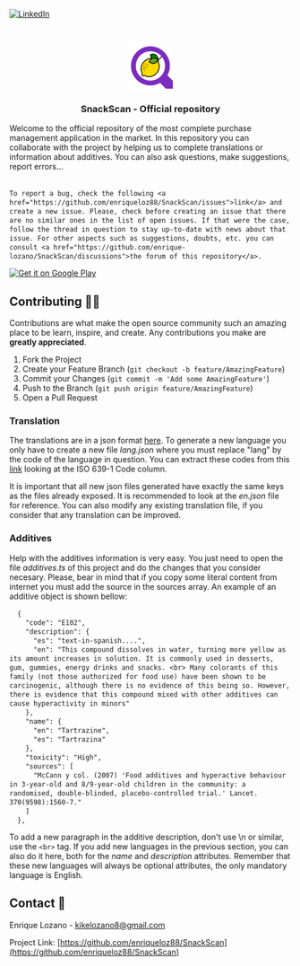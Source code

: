 <!--
*** Thanks for checking out the Best-README-Template. If you have a suggestion
*** that would make this better, please fork the repo and create a pull request
*** or simply open an issue with the tag "enhancement".
*** Thanks again! Now go create something AMAZING! :D
-->

<!-- PROJECT SHIELDS -->
<!--
*** I'm using markdown "reference style" links for readability.
*** Reference links are enclosed in brackets [ ] instead of parentheses ( ).
*** See the bottom of this document for the declaration of the reference variables
*** for contributors-url, forks-url, etc. This is an optional, concise syntax you may use.
*** https://www.markdownguide.org/basic-syntax/#reference-style-links
-->

[![LinkedIn][linkedin-shield]][linkedin-url]

<!-- PROJECT LOGO -->
<br />
<p align="center">
    <img src="resources/icon.png" alt="Logo" width="80" height="80">

  <h3 align="center">SnackScan - Official repository</h3>

  <p>
    Welcome to the official repository of the most complete purchase management application in the market. In this repository you can collaborate with the project by helping us to complete translations or information about additives. You can also ask questions, make suggestions, report errors... </br> </br> 
    
    To report a bug, check the following <a href="https://github.com/enriqueloz88/SnackScan/issues">link</a> and create a new issue. Please, check before creating an issue that there are no similar ones in the list of open issues. If that were the case, follow the thread in question to stay up-to-date with news about that issue. For other aspects such as suggestions, doubts, etc. you can consult <a href="https://github.com/enrique-lozano/SnackScan/discussions">the forum of this repository</a>.
  </p>
</p>

[<img src="https://play.google.com/intl/en_us/badges/images/generic/en-play-badge.png"
     alt="Get it on Google Play"
     height="80">](https://play.google.com/store/apps/details?id=com.snackscan.app)

<!-- CONTRIBUTING -->

## Contributing 🙋🏻

Contributions are what make the open source community such an amazing place to be learn, inspire, and create. Any contributions you make are **greatly appreciated**.

1. Fork the Project
2. Create your Feature Branch (`git checkout -b feature/AmazingFeature`)
3. Commit your Changes (`git commit -m 'Add some AmazingFeature'`)
4. Push to the Branch (`git push origin feature/AmazingFeature`)
5. Open a Pull Request

### Translation

The translations are in a json format <a href="https://github.com/enriqueloz88/SnackScan/tree/main/i18n">here</a>. To generate a new language you only have to create a new file _lang.json_ where you must replace "lang" by the code of the language in question. You can extract these codes from this <a href="https://www.loc.gov/standards/iso639-2/php/code_list.php">link</a> looking at the ISO 639-1 Code column.

It is important that all new json files generated have exactly the same keys as the files already exposed. It is recommended to look at the _en.json_ file for reference. You can also modify any existing translation file, if you consider that any translation can be improved.

### Additives

Help with the additives information is very easy. You just need to open the file _additives.ts_ of this project and do the changes that you consider necesary. Please, bear in mind that if you copy some literal content from internet you must add the source in the sources array. An example of an additive object is shown bellow:

```
  {
    "code": "E102",
    "description": {
      "es": "text-in-spanish....",
      "en": "This compound dissolves in water, turning more yellow as its amount increases in solution. It is commonly used in desserts, gum, gummies, energy drinks and snacks. <br> Many colorants of this family (not those authorized for food use) have been shown to be carcinogenic, although there is no evidence of this being so. However, there is evidence that this compound mixed with other additives can cause hyperactivity in minors"
    },
    "name": {
      "en": "Tartrazine",
      "es": "Tartrazina"
    },
    "toxicity": "High",
    "sources": [
      "McCann y col. (2007) 'Food additives and hyperactive behaviour in 3-year-old and 8/9-year-old children in the community: a randomised, double-blinded, placebo-controlled trial.' Lancet. 370(9598):1560-7."
    ]
  },
```

To add a new paragraph in the additive description, don't use \n or similar, use the `<br>` tag. If you add new languages in the previous section, you can also do it here, both for the _name_ and _description_ attributes. Remember that these new languages will always be optional attributes, the only mandatory language is English.

<!-- CONTACT -->

## Contact 📧

Enrique Lozano - kikelozano8@gmail.com

Project Link: [https://github.com/enriqueloz88/SnackScan](https://github.com/enriqueloz88/SnackScan)

<!-- MARKDOWN LINKS & IMAGES -->
<!-- https://www.markdownguide.org/basic-syntax/#reference-style-links -->

[linkedin-shield]: https://img.shields.io/badge/-LinkedIn-black.svg?style=for-the-badge&logo=linkedin&colorB=555
[linkedin-url]: https://www.linkedin.com/in/enrique-lozano-cebriano/
